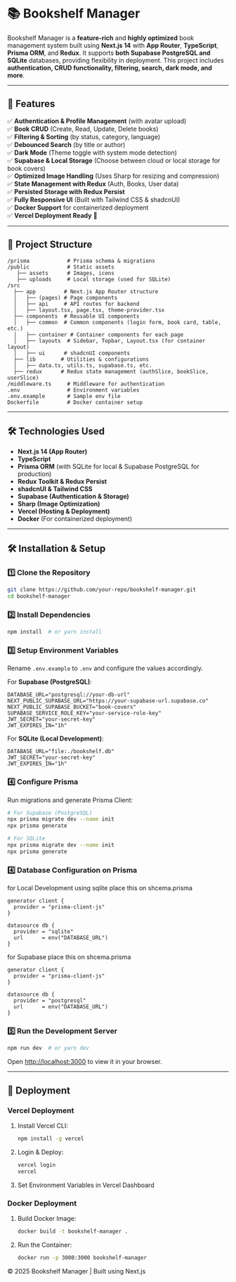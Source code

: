 # 📚 Bookshelf Manager

Bookshelf Manager is a **feature-rich** and **highly optimized** book management system built using **Next.js 14** with **App Router**, **TypeScript**, **Prisma ORM**, and **Redux**. It supports **both Supabase PostgreSQL and SQLite** databases, providing flexibility in deployment. This project includes **authentication, CRUD functionality, filtering, search, dark mode, and more**.

---

## 🚀 Features

✅ **Authentication & Profile Management** (with avatar upload)  
✅ **Book CRUD** (Create, Read, Update, Delete books)  
✅ **Filtering & Sorting** (by status, category, language)  
✅ **Debounced Search** (by title or author)  
✅ **Dark Mode** (Theme toggle with system mode detection)  
✅ **Supabase & Local Storage** (Choose between cloud or local storage for book covers)  
✅ **Optimized Image Handling** (Uses Sharp for resizing and compression)  
✅ **State Management with Redux** (Auth, Books, User data)  
✅ **Persisted Storage with Redux Persist**  
✅ **Fully Responsive UI** (Built with Tailwind CSS & shadcnUI)  
✅ **Docker Support** for containerized deployment  
✅ **Vercel Deployment Ready** 🚀  

---

## 📂 Project Structure

```
/prisma            # Prisma schema & migrations
/public            # Static assets
   ├── assets      # Images, icons
   ├── uploads     # Local storage (used for SQLite)
/src
  ├── app         # Next.js App Router structure
  │   ├── (pages) # Page components
  │   ├── api     # API routes for backend
  │   ├── layout.tsx, page.tsx, theme-provider.tsx
  ├── components  # Reusable UI components
  │   ├── common  # Common components (login form, book card, table, etc.)
  │   ├── container # Container components for each page
  │   ├── layouts  # Sidebar, Topbar, Layout.tsx (for container layout)
  │   ├── ui      # shadcnUI components
  ├── lib        # Utilities & configurations
  │   ├── data.ts, utils.ts, supabase.ts, etc.
  ├── redux      # Redux state management (authSlice, bookSlice, userSlice)
/middleware.ts     # Middleware for authentication
.env               # Environment variables
.env.example       # Sample env file
Dockerfile         # Docker container setup
```

---

## 🛠️ Technologies Used

- **Next.js 14 (App Router)**
- **TypeScript**
- **Prisma ORM** (with SQLite for local & Supabase PostgreSQL for production)
- **Redux Toolkit & Redux Persist**
- **shadcnUI & Tailwind CSS**
- **Supabase (Authentication & Storage)**
- **Sharp (Image Optimization)**
- **Vercel (Hosting & Deployment)**
- **Docker** (For containerized deployment)

---

## 🛠️ Installation & Setup

### 1️⃣ Clone the Repository
```bash
git clone https://github.com/your-repo/bookshelf-manager.git
cd bookshelf-manager
```

### 2️⃣ Install Dependencies
```bash
npm install  # or yarn install
```

### 3️⃣ Setup Environment Variables  
Rename `.env.example` to `.env` and configure the values accordingly.

For **Supabase (PostgreSQL)**:
```
DATABASE_URL="postgresql://your-db-url"
NEXT_PUBLIC_SUPABASE_URL="https://your-supabase-url.supabase.co"
NEXT_PUBLIC_SUPABASE_BUCKET="book-covers"
SUPABASE_SERVICE_ROLE_KEY="your-service-role-key"
JWT_SECRET="your-secret-key"
JWT_EXPIRES_IN="1h"
```

For **SQLite (Local Development)**:
```
DATABASE_URL="file:./bookshelf.db"
JWT_SECRET="your-secret-key"
JWT_EXPIRES_IN="1h"
```

### 4️⃣ Configure Prisma
Run migrations and generate Prisma Client:

```bash
# For Supabase (PostgreSQL)
npx prisma migrate dev --name init
npx prisma generate

# For SQLite
npx prisma migrate dev --name init
npx prisma generate
```

###  4️⃣ Database Configuration on Prisma
for Local Development using sqlite place this on shcema.prisma
```
generator client {
  provider = "prisma-client-js"
}

datasource db {
  provider = "sqlite"
  url      = env("DATABASE_URL")
}
```
for Supabase place this on shcema.prisma
```
generator client {
  provider = "prisma-client-js"
}

datasource db {
  provider = "postgresql"
  url      = env("DATABASE_URL")
}

```

### 5️⃣ Run the Development Server
```bash
npm run dev  # or yarn dev
```
Open [http://localhost:3000](http://localhost:3000) to view it in your browser.

---

## 🚢 Deployment

### **Vercel Deployment**  
1. Install Vercel CLI:
   ```bash
   npm install -g vercel
   ```
2. Login & Deploy:
   ```bash
   vercel login
   vercel
   ```
3. Set Environment Variables in Vercel Dashboard

### **Docker Deployment**  
1. Build Docker Image:
   ```bash
   docker build -t bookshelf-manager .
   ```
2. Run the Container:
   ```bash
   docker run -p 3000:3000 bookshelf-manager
   ```


© 2025 Bookshelf Manager | Built using Next.js
